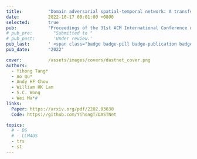 ```yaml
---
title:          "Domain adversarial spatial-temporal network: A transferable framework for short-term traffic forecasting across cities"
date:           2022-10-17 00:01:00 +0800
selected:       true
pub:            "Proceedings of the 31st ACM International Conference on Information & Knowledge Management (CIKM)"
# pub_pre:        "Submitted to "
# pub_post:       'Under review.'
pub_last:       ' <span class="badge badge-pill badge-publication badge-success">Oral Presentation</span> <span class="badge badge-pill badge-publication badge-success" style="background-color: #ffb05b; color: white;">NSF Award</span>' 
pub_date:       "2022"

cover:          /assets/images/covers/dastnet_cover.png
authors:
  - Yihong Tang*
  - Ao Qu*
  - Andy HF Chow
  - William HK Lam
  - S.C. Wong
  - Wei Ma*#
links:
  Paper: https://arxiv.org/pdf/2202.03630
  Code: https://github.com/YihongT/DASTNet

topics:
  # - DS
  # - LLM4US
  - trs
  - st
---
```

